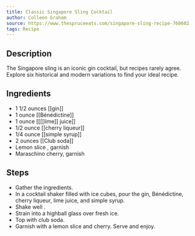 ```yaml
---
title: Classic Singapore Sling Cocktail
author: Colleen Graham
source: https://www.thespruceeats.com/singapore-sling-recipe-760602
tags: Recipe
---
```

## Description
The Singapore sling is an iconic gin cocktail, but recipes rarely agree. Explore six historical and modern variations to find your ideal recipe.
## Ingredients
- 1 1/2 ounces [[gin]] 
- 1 ounce [[Bénédictine]]
- 1 ounce [[[[lime]] juice]] 
- 1/2 ounce [[cherry liqueur]]
- 1/4 ounce [[simple syrup]] 
- 2 ounces [[Club soda]] 
- Lemon slice , garnish
- Maraschino cherry, garnish
## Steps
- Gather the ingredients.
- In a cocktail shaker filled with ice cubes, pour the gin, Bénédictine, cherry liqueur, lime juice, and simple syrup.
- Shake well .
- Strain into a highball glass over fresh ice.
- Top with club soda.
- Garnish with a lemon slice and cherry. Serve and enjoy.